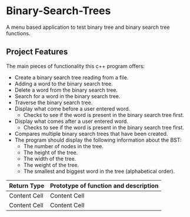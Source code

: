 # Binary-Search-Trees
A menu based application to test binary tree and binary search tree functions.

## Project Features
The main pieces of functionality this c++ program offers:
* Create a binary search tree reading from a file.
* Adding a word to the binary search tree.
* Delete a word from the binary search tree.
* Search for a word in the binary search tree.
* Traverse the binary search tree.
* Display what come before a user entered word. 
  * Checks to see if the word is present in the binary search tree first.
* Display what comes after a user entered word.
  * Checks to see if the word is present in the binary search tree first.
* Compares multiple binary search trees that have been created.
* The program should display the following information about the BST:
  * The number of nodes in the tree.
  * The height of the tree.
  * The width of the tree.
  * The weight of the tree.
  * The smallest and biggest word in the tree (alphabetical order).

Return Type  | Prototype of function and description
------------- | -------------
Content Cell  | Content Cell
Content Cell  | Content Cell

